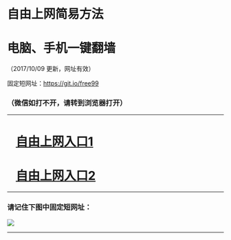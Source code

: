 ﻿# 自由上网简易方法

# 电脑、手机一键翻墙

（2017/10/09 更新，网址有效）

固定短网址：https://git.io/free99

### （微信如打不开，请转到浏览器打开）


***





# &nbsp;&nbsp; <a href="http://ft2718815162.fwq-tz-1001.info/fwqtz01.html?t=100900111403 " target="_blank">自由上网入口1</a>
# &nbsp;&nbsp; <a href="http://ft3314833.fwq-tz-1002.info/fwqtz02.html?t=10090013303 " target="_blank">自由上网入口2</a>
***

### 请记住下图中固定短网址：

<img src="https://s3-us-west-2.amazonaws.com/fwq-1001/yjfq-20170905okok.png" /> 


***

